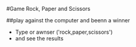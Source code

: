 #Game Rock, Paper and Scissors

##play against the computer and beenn a winner
- Type or awnser ('rock,paper,scissors')
- and see the results